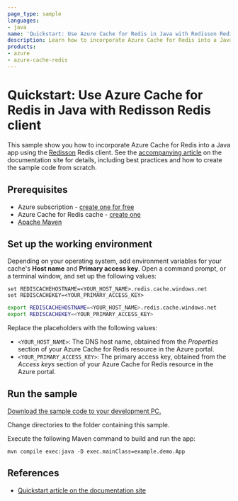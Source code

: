 ```yaml
---
page_type: sample
languages:
- java
name: 'Quickstart: Use Azure Cache for Redis in Java with Redisson Redis client'
description: Learn how to incorporate Azure Cache for Redis into a Java app using the Redisson Redis client.
products:
- azure
- azure-cache-redis
---
```

# Quickstart: Use Azure Cache for Redis in Java with Redisson Redis client

This sample show you how to incorporate Azure Cache for Redis into a Java app using the [Redisson](https://redisson.org/) Redis client. See the [accompanying article](https://aka.ms/azure-cache-java-redisson-quickstart) on the documentation site for details, including best practices and how to create the sample code from scratch.

## Prerequisites

- Azure subscription - [create one for free](https://azure.microsoft.com/free/)
- Azure Cache for Redis cache - [create one](https://docs.microsoft.com/azure/azure-cache-for-redis/quickstart-create-redis)
- [Apache Maven](https://maven.apache.org/download.cgi)

## Set up the working environment

Depending on your operating system, add environment variables for your cache's **Host name** and **Primary access key**. Open a command prompt, or a terminal window, and set up the following values:

```CMD
set REDISCACHEHOSTNAME=<YOUR_HOST_NAME>.redis.cache.windows.net
set REDISCACHEKEY=<YOUR_PRIMARY_ACCESS_KEY>
```

```bash
export REDISCACHEHOSTNAME=<YOUR_HOST_NAME>.redis.cache.windows.net
export REDISCACHEKEY=<YOUR_PRIMARY_ACCESS_KEY>
```

Replace the placeholders with the following values:

- `<YOUR_HOST_NAME>`: The DNS host name, obtained from the *Properties* section of your Azure Cache for Redis resource in the Azure portal.
- `<YOUR_PRIMARY_ACCESS_KEY>`: The primary access key, obtained from the *Access keys* section of your Azure Cache for Redis resource in the Azure portal.

## Run the sample

[Download the sample code to your development PC.](/README.md#get-the-samples)

Change directories to the folder containing this sample.

Execute the following Maven command to build and run the app:

```CMD
mvn compile exec:java -D exec.mainClass=example.demo.App
```

## References

* [Quickstart article on the documentation site](https://aka.ms/azure-cache-java-redisson-quickstart)
